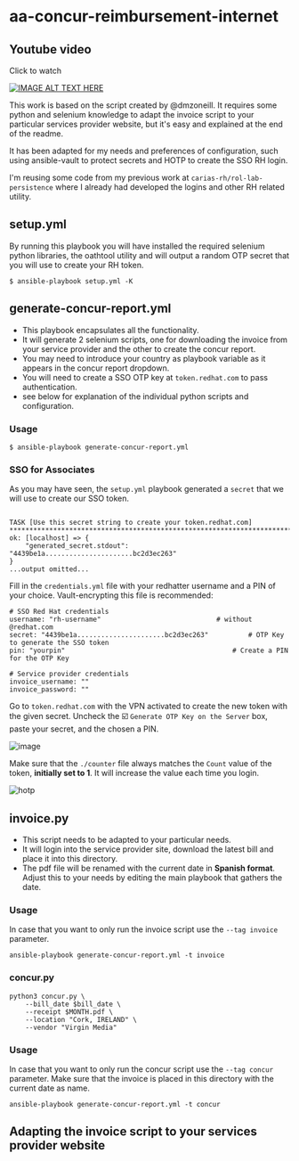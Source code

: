 # aa-concur-reimbursement-internet

## Youtube video
Click to watch

[![IMAGE ALT TEXT HERE](https://img.youtube.com/vi/vme0-oD118Y/0.jpg)](https://www.youtube.com/watch?v=vme0-oD118Y)

This work is based on the script created by @dmzoneill. It requires some python and selenium knowledge to adapt the invoice script to your particular services provider website, but it's easy and explained at the end of the readme.

It has been adapted for my needs and preferences of configuration, such using ansible-vault to protect secrets and HOTP to create the SSO RH login. 

I'm reusing some code from my previous work at `carias-rh/rol-lab-persistence` where I already had developed the logins and other RH related utility.

## setup.yml
By running this playbook you will have installed the required selenium python libraries, the oathtool utility and will output a random OTP secret that you will use to create your RH token.
``` 
$ ansible-playbook setup.yml -K
```

## generate-concur-report.yml
 - This playbook encapsulates all the functionality. 
 - It will generate 2 selenium scripts, one for downloading the invoice from your service provider and the other to create the concur report.
 - You may need to introduce your country as playbook variable as it appears in the concur report dropdown.
 - You will need to create a SSO OTP key at `token.redhat.com` to pass authentication.
 - see below for explanation of the individual python scripts and configuration.

### Usage
```
$ ansible-playbook generate-concur-report.yml
```
 

### SSO for Associates
As you may have seen, the `setup.yml` playbook generated a `secret` that we will use to create our SSO token. 
```

TASK [Use this secret string to create your token.redhat.com] *************************************************************************************************************************************************************************************************************************************************************
ok: [localhost] => {
    "generated_secret.stdout": "4439be1a......................bc2d3ec263"
}
...output omitted...
```

Fill in the `credentials.yml` file with your redhatter username and a PIN of your choice. Vault-encrypting this file is recommended:
```
# SSO Red Hat credentials
username: "rh-username"	                            # without @redhat.com
secret: "4439be1a......................bc2d3ec263"          # OTP Key to generate the SSO token
pin: "yourpin" 		                                    # Create a PIN for the OTP Key

# Service provider credentials
invoice_username: ""
invoice_password: ""
```


Go to `token.redhat.com` with the VPN activated to create the new token with the given secret. Uncheck the ☑️ `Generate OTP Key on the Server` box, paste your secret, and the chosen a PIN.

![image](https://user-images.githubusercontent.com/80515069/177427661-7a1d9c81-ad96-485c-a31a-376e7dc3c1e5.png)

Make sure that the `./counter` file always matches the `Count` value of the token, **initially set to 1**. It will increase the value each time you login.

![hotp](https://user-images.githubusercontent.com/80515069/212667043-69dd2e9e-c81e-4b75-a5ac-41e1b52b8f27.png)



## invoice.py

- This script needs to be adapted to your particular needs.
- It will login into the service provider site, download the latest bill and place it into this directory.
- The pdf file will be renamed with the current date in **Spanish format**. Adjust this to your needs by editing the main playbook that gathers the date.

### Usage
In case that you want to only run the invoice script use the `--tag invoice` parameter.
```
ansible-playbook generate-concur-report.yml -t invoice
```

### concur.py
```
python3 concur.py \
    --bill_date $bill_date \
    --receipt $MONTH.pdf \
    --location "Cork, IRELAND" \
    --vendor "Virgin Media"
```
### Usage
In case that you want to only run the concur script use the `--tag concur` parameter. Make sure that the invoice is placed in this directory with the current date as name.
```
ansible-playbook generate-concur-report.yml -t concur
```

## Adapting the invoice script to your services provider website
